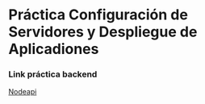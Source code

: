 # Práctica Configuración de Servidores y Despliegue de Aplicadiones

### Link práctica backend

[Nodeapi](https://github.com/enkhara/Nodepop.git)
